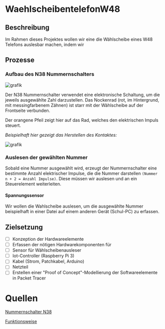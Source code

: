 # WaehlscheibentelefonW48

## Beschreibung

Im Rahmen dieses Projektes wollen wir eine die Wählscheibe eines W48 Telefons auslesbar machen, indem wir

## Prozesse

### Aufbau des N38 Nummernschalters
![grafik](https://user-images.githubusercontent.com/69843539/222415091-131c2bbd-e8e3-494b-afca-9eecb5d05f55.png)

Der N38 Nummernschalter verwendet eine elektronische Schaltung, um die jeweils ausgewählte Zahl darzustellen. Das Nockenrad (rot, im Hintergrund, mit messingfarbenem Zähnen) ist starr mit der Wählscheibe auf der Frontseite verbunden.

Der orangene Pfeil zeigt hier auf das Rad, welches den elektrischen Impuls steuert.

*Beispielhaft hier gezeigt das Herstellen des Kontaktes:*

![grafik](https://user-images.githubusercontent.com/69843539/222415148-465c6221-bb20-4c55-9a29-936e778b8555.png)

### Auslesen der gewählten Nummer

Sobald eine Nummer ausgewählt wird, erzeugt der Nummernschalter eine bestimmte Anzahl elektrischer Impulse, die die Nummer darstellen `(Nummer n + 2 = Anzahl Impulse)`. Diese müssen wir auslesen und an ein Steuerelement weiterleiten.

#### Spannungssensor

Wir wollen die Wahlscheibe auslesen, um die ausgewählte Nummer beispielhaft in einer Datei auf einem anderen Gerät (Schul-PC) zu erfassen. 

## Zielsetzung

- [ ]	Konzeption der Hardwareelemente
- [ ]	Erfassen der nötigen Hardwarekomponenten für
- [ ]	Sensor für Wählscheibenausleser
- [ ]	Iot-Controller (Raspberry Pi 3)
- [ ]	Kabel (Strom, Patchkabel, Arduino)
- [ ]	Netzteil
- [ ]	Erstellen einer "Proof of Concept"-Modellierung der Softwareelemente in Packet Tracer

# Quellen
[Nummernschalter N38](https://elektronikbasteln.pl7.de/nummernschalter-n38)

[Funktionsweise](https://elektronikbasteln.pl7.de/nummernschalter-funktionsweise)

